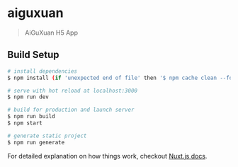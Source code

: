 # aiguxuan

> AiGuXuan H5 App

## Build Setup

``` bash
# install dependencies
$ npm install (if 'unexpected end of file' then '$ npm cache clean --force')

# serve with hot reload at localhost:3000
$ npm run dev

# build for production and launch server
$ npm run build
$ npm start

# generate static project
$ npm run generate
```

For detailed explanation on how things work, checkout [Nuxt.js docs](https://nuxtjs.org).

